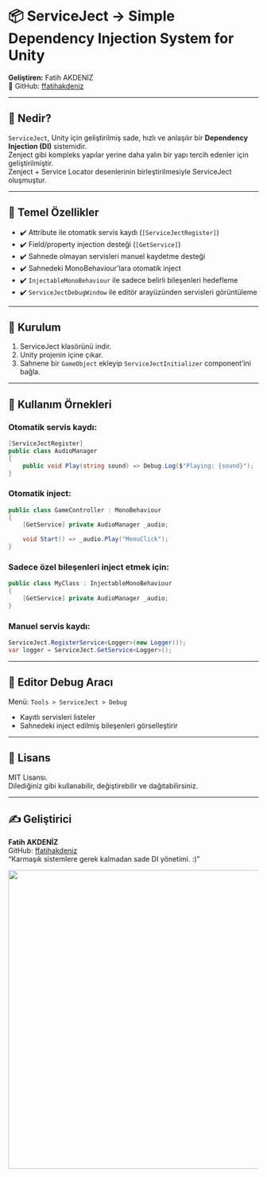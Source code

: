 # 📦 ServiceJect → Simple Dependency Injection System for Unity

**Geliştiren:** Fatih AKDENİZ  
🔗 GitHub: [ffatihakdeniz](https://github.com/ffatihakdeniz)

---

## 🚀 Nedir?

`ServiceJect`, Unity için geliştirilmiş sade, hızlı ve anlaşılır bir **Dependency Injection (DI)** sistemidir.  
Zenject gibi kompleks yapılar yerine daha yalın bir yapı tercih edenler için geliştirilmiştir.  
Zenject + Service Locator desenlerinin birleştirilmesiyle  ServiceJect oluşmuştur.

---

## 🎯 Temel Özellikler

- ✔️ Attribute ile otomatik servis kaydı (`[ServiceJectRegister]`)
- ✔️ Field/property injection desteği (`[GetService]`)
- ✔️ Sahnede olmayan servisleri manuel kaydetme desteği
- ✔️ Sahnedeki MonoBehaviour'lara otomatik inject
- ✔️ `InjectableMonoBehaviour` ile sadece belirli bileşenleri hedefleme
- ✔️ `ServiceJectDebugWindow` ile editör arayüzünden servisleri görüntüleme

---

## 🔧 Kurulum

1. ServiceJect klasörünü indir.
2. Unity projenin içine çıkar.
3. Sahnene bir `GameObject` ekleyip `ServiceJectInitializer` component’ini bağla.

---

## 🧪 Kullanım Örnekleri

### Otomatik servis kaydı:
```csharp
[ServiceJectRegister]
public class AudioManager
{
    public void Play(string sound) => Debug.Log($"Playing: {sound}");
}
```

### Otomatik inject:
```csharp
public class GameController : MonoBehaviour
{
    [GetService] private AudioManager _audio;

    void Start() => _audio.Play("MenuClick");
}
```

### Sadece özel bileşenleri inject etmek için:
```csharp
public class MyClass : InjectableMonoBehaviour
{
    [GetService] private AudioManager _audio;
}
```

### Manuel servis kaydı:
```csharp
ServiceJect.RegisterService<Logger>(new Logger());
var logger = ServiceJect.GetService<Logger>();
```

---

## 🧰 Editor Debug Aracı

Menü: `Tools > ServiceJect > Debug`

- Kayıtlı servisleri listeler
- Sahnedeki inject edilmiş bileşenleri görselleştirir

---

## 📄 Lisans

MIT Lisansı.  
Dilediğiniz gibi kullanabilir, değiştirebilir ve dağıtabilirsiniz.

---

## ✍️ Geliştirici

**Fatih AKDENİZ**  
GitHub: [ffatihakdeniz](https://github.com/ffatihakdeniz)  
“Karmaşık sistemlere gerek kalmadan sade DI yönetimi. :)”

<p align="center">
  <img src="https://raw.githubusercontent.com/ffatihakdeniz/ServiceJect/main/ServiceJect_Banner.png" width="600"/>
</p>

